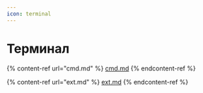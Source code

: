 ```yaml
---
icon: terminal
---
```


# Терминал

{% content-ref url="cmd.md" %}
[cmd.md](cmd.md)
{% endcontent-ref %}

{% content-ref url="ext.md" %}
[ext.md](ext.md)
{% endcontent-ref %}
